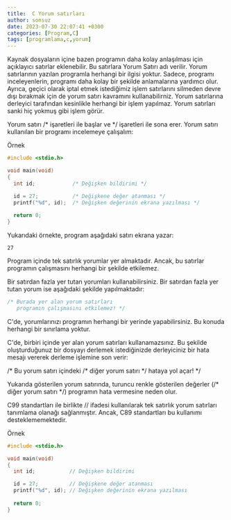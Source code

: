 ```yaml
---
title:  C Yorum satırları
author: sonsuz
date: 2023-07-30 22:07:41 +0300
categories: [Program,C]
tags: [programlama,c,yorum]
---
```


Kaynak dosyaların içine bazen programın daha kolay anlaşılması için açıklayıcı satırlar eklenebilir. Bu satırlara Yorum Satırı adı verilir. Yorum satırlarının yazılan programla herhangi bir ilgisi yoktur. Sadece, programı inceleyenlerin, programı daha kolay bir şekilde anlamalarına yardımcı olur. Ayrıca, geçici olarak iptal etmek istediğimiz işlem satırlarını silmeden devre dışı bırakmak için de yorum satırı kavramını kullanabilirniz. Yorum satırlarına derleyici tarafından kesinlikle herhangi bir işlem yapılmaz. Yorum satırları sanki hiç yokmuş gibi işlem görür.

Yorum satırı /\* işaretleri ile başlar ve \*/ işaretleri ile sona erer. Yorum satırı kullanılan bir programı incelemeye çalışalım:

Örnek

```c
#include <stdio.h>

void main(void)
{
  int id;            /* Değişken bildirimi */

  id = 27;           /* Değişkene değer atanması */
  printf("%d", id);  /* Değişken değerinin ekrana yazılması */
  
  return 0;
}


```

Yukarıdaki örnekte, program aşağıdaki satırı ekrana yazar: 

```
27
```

Program içinde tek satırlık yorumlar yer almaktadır. Ancak, bu satırlar programın çalışmasını herhangi bir şekilde etkilemez.

Bir satırdan fazla yer tutan yorumları kullanabilirsiniz. Bir satırdan fazla yer tutan yorum ise aşağıdaki şekilde yapılmaktadır:

```c
/* Burada yer alan yorum satırları
   programın çalışmasını etkilemez! */

```

C'de, yorumlarınızı programın herhangi bir yerinde yapabilirsiniz. Bu konuda herhangi bir sınırlama yoktur.

C'de, birbiri içinde yer alan yorum satırları kullanamazsınız. Bu şekilde oluşturduğunuz bir dosyayı derlemek istediğinizde derleyiciniz bir hata mesajı vererek derleme işlemine son verir:

/\* Bu yorum satırı içindeki /\* diğer yorum satırı \*/ hataya yol açar! \*/

Yukarıda gösterilen yorum satırında, turuncu renkle gösterilen değerler (/\* diğer yorum satırı \*/) programın hata vermesine neden olur.

C99 standartları ile birlikte // ifadesi kullanılarak tek satırlık yorum satırları tanımlama olanağı sağlanmıştır. Ancak, C89 standartları bu kullanımı desteklememektedir.

Örnek

```c
#include <stdio.h>

void main(void)
{
  int id;           // Değişken bildirimi

  id = 27;          // Değişkene değer atanması
  printf("%d", id); // Değişken değerinin ekrana yazılması
  
  return 0;
}
```
